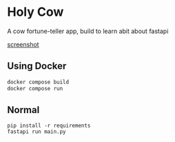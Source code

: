 # Holy Cow
A cow fortune-teller app, build to learn abit about fastapi

[screenshot](./screenshot.png)

## Using Docker
```sh
docker compose build
docker compose run
```

## Normal
```
pip install -r requirements
fastapi run main.py 
```

